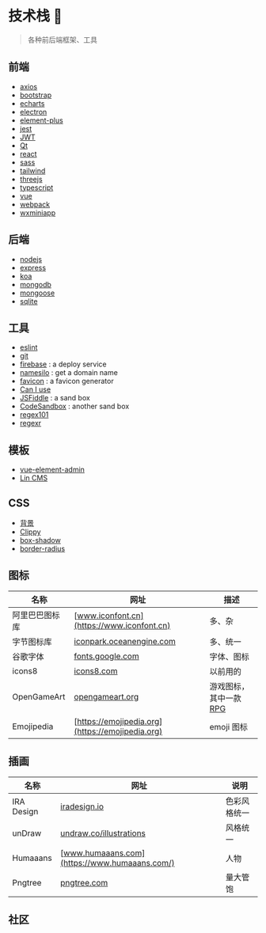 # 技术栈 🔧

> 各种前后端框架、工具

## 前端

-   [axios](https://axios-http.com/zh/)
-   [bootstrap](https://getbootstrap.com/)
-   [echarts](https://echarts.apache.org/zh/index.html)
-   [electron](https://www.electronjs.org/)
-   [element-plus](https://element-plus.org/zh-CN/)
-   [jest](https://jestjs.io/)
-   [JWT](https://jwt.io/)
-   [Qt](https://doc.qt.io/qt-5/)
-   [react](https://reactjs.org/)
-   [sass](https://sass-lang.com/)
-   [tailwind](https://tailwindcss.com/)
-   [threejs](https://threejs.org/)
-   [typescript](https://www.typescriptlang.org/)
-   [vue](https://cn.vuejs.org/)
-   [webpack](https://webpack.docschina.org/)
-   [wxminiapp](https://developers.weixin.qq.com/miniprogram/dev/framework/)

## 后端

-   [nodejs](https://nodejs.org/en/docs/)
-   [express](https://expressjs.com/)
-   [koa](https://koajs.com/)
-   [mongodb](https://www.mongodb.com/home)
-   [mongoose](https://mongoosejs.com/)
-   [sqlite](https://www.sqlite.org/index.html)

## 工具

-   [eslint](https://eslint.org/)
-   [git](https://git-scm.com/docs)
-   [firebase](https://firebase.google.com/) : a deploy service
-   [namesilo](https://www.namesilo.com/) : get a domain name
-   [favicon](https://favicon.io/) : a favicon generator
-   [Can I use](https://caniuse.com/)
-   [JSFiddle](https://jsfiddle.net/) : a sand box
-   [CodeSandbox](https://codesandbox.io/) : another sand box
-   [regex101](https://regex101.com/)
-   [regexr](https://regexr.com/)

## 模板

-   [vue-element-admin](https://panjiachen.github.io/vue-element-admin-site/zh/)
-   [Lin CMS](https://doc.cms.talelin.com/)

## CSS

-   [背景](https://projects.verou.me/css3patterns/#)
-   [Clippy](https://bennettfeely.com/clippy/)
-   [box-shadow](https://developer.mozilla.org/en-US/docs/Web/CSS/CSS_Background_and_Borders/Box-shadow_generator)
-   [border-radius](https://9elements.github.io/fancy-border-radius/full-control.html)

## 图标

| 名称           | 网址                                                         | 描述                                                                             |
| -------------- | ------------------------------------------------------------ | -------------------------------------------------------------------------------- |
| 阿里巴巴图标库 | [www.iconfont.cn](https://www.iconfont.cn)                   | 多、杂                                                                           |
| 字节图标库     | [iconpark.oceanengine.com](https://iconpark.oceanengine.com) | 多、统一                                                                         |
| 谷歌字体       | [fonts.google.com](https://fonts.google.com/)                | 字体、图标                                                                       |
| icons8         | [icons8.com](https://icons8.com/)                            | 以前用的                                                                         |
| OpenGameArt    | [opengameart.org](https://opengameart.org)                   | 游戏图标，其中一款 [RPG](https://opengameart.org/content/98-pixel-art-rpg-icons) |
| Emojipedia     | [https://emojipedia.org](https://emojipedia.org)             | emoji 图标                                                                       |

## 插画

| 名称       | 网址                                                       | 说明         |
| ---------- | ---------------------------------------------------------- | ------------ |
| IRA Design | [iradesign.io](https://iradesign.io)                       | 色彩风格统一 |
| unDraw     | [undraw.co/illustrations](https://undraw.co/illustrations) | 风格统一     |
| Humaaans   | [www.humaaans.com](https://www.humaaans.com/)              | 人物         |
| Pngtree    | [pngtree.com](https://pngtree.com)                         | 量大管饱     |

## 社区

<CardsGrid :sites="communities" />

<script>
export default {
  data() {
    return {
      communities: [
        {
          name: "Stack Overflow",
          desc: "最好的问答网站",
          link: "https://stackoverflow.com"
        },
        {
          name: "v2ex",
          desc: "摸鱼社区",
          link: "https://www.v2ex.com"
        },
        {
          name: "掘金",
          desc: "前端社区",
          link: "https://juejin.cn"
        },
        {
          name: "思否",
          desc: "曾经用的最多的技术问答社区",
          link: "https://segmentfault.com"
        },
        {
          name: "DEV Community",
          desc: "一个不错的广告宣传地",
          link: "https://dev.to"
        },
        {
          name: "InfoQ",
          desc: "了解新技术走向",
          link: "https://www.infoq.cn"
        },
      ],
    }
  }
}
</script>
